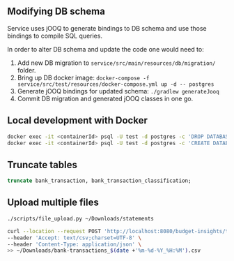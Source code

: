 ## Modifying DB schema

Service uses jOOQ to generate bindings to DB schema and use those bindings to compile SQL queries.

In order to alter DB schema and update the code one would need to:
1. Add new DB migration to `service/src/main/resources/db/migration/` folder.
1. Bring up DB docker image: `docker-compose -f service/src/test/resources/docker-compose.yml up -d -- postgres`
1. Generate jOOQ bindings for updated schema: `./gradlew generateJooq`
1. Commit DB migration and generated jOOQ classes in one go.

## Local development with Docker

```bash
docker exec -it <containerId> psql -U test -d postgres -c 'DROP DATABASE "budget-insights";'
docker exec -it <containerId> psql -U test -d postgres -c 'CREATE DATABASE "budget-insights";'
```

## Truncate tables

```sql
truncate bank_transaction, bank_transaction_classification;
```

## Upload multiple files

```bash
./scripts/file_upload.py ~/Downloads/statements
```

```bash
curl --location --request POST 'http://localhost:8080/budget-insights/transactions' \
--header 'Accept: text/csv;charset=UTF-8' \
--header 'Content-Type: application/json' \
>> ~/Downloads/bank-transactions_$(date +'%m-%d-%Y_%H:%M').csv
```